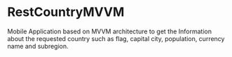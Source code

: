 # RestCountryMVVM
Mobile Application based on MVVM architecture to get the Information about the requested country such as flag, capital city, population, currency name and subregion.
